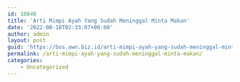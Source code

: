 ```yaml
---
id: 10840
title: 'Arti Mimpi Ayah Yang Sudah Meninggal Minta Makan'
date: '2022-08-18T02:33:07+00:00'
author: admin
layout: post
guid: 'https://bos.awn.biz.id/arti-mimpi-ayah-yang-sudah-meninggal-minta-makan/'
permalink: /arti-mimpi-ayah-yang-sudah-meninggal-minta-makan/
categories:
    - Uncategorized
---
```


